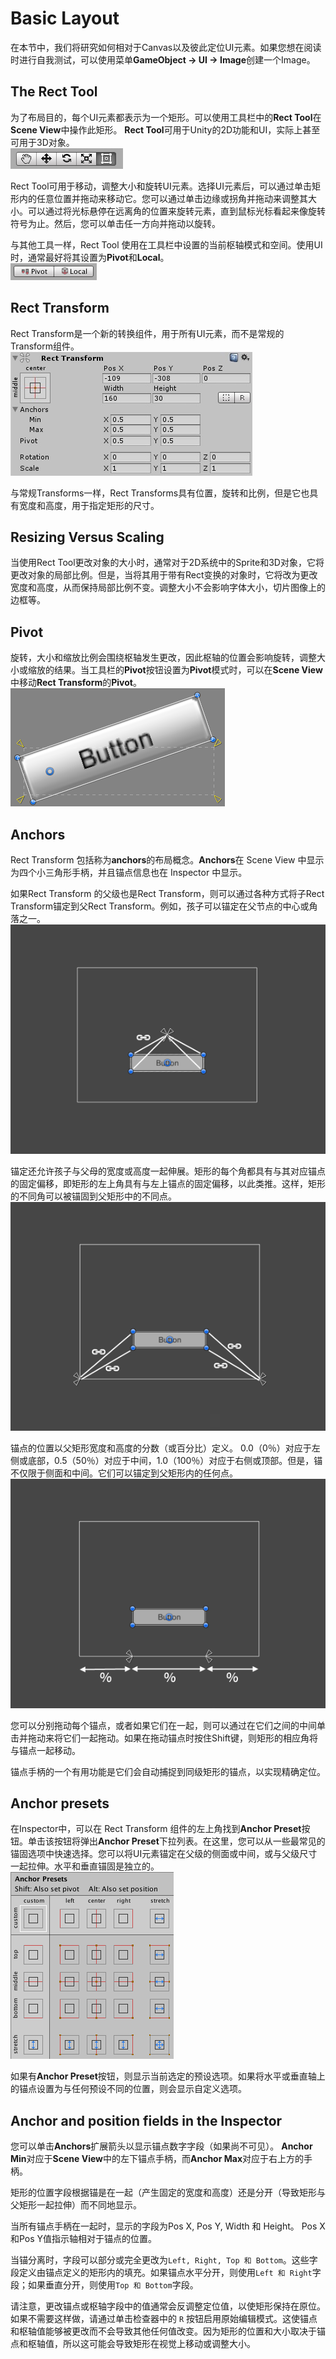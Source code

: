 # Basic Layout
在本节中，我们将研究如何相对于Canvas以及彼此定位UI元素。如果您想在阅读时进行自我测试，可以使用菜单**GameObject -> UI -> Image**创建一个Image。

## The Rect Tool
为了布局目的，每个UI元素都表示为一个矩形。可以使用工具栏中的**Rect Tool**在**Scene View**中操作此矩形。 **Rect Tool**可用于Unity的2D功能和UI，实际上甚至可用于3D对象。  
![](GUI_Rect_Tool_Button.png)  

Rect Tool可用于移动，调整大小和旋转UI元素。选择UI元素后，可以通过单击矩形内的任意位置并拖动来移动它。您可以通过单击边缘或拐角并拖动来调整其大小。可以通过将光标悬停在远离角的位置来旋转元素，直到鼠标光标看起来像旋转符号为止。然后，您可以单击任一方向并拖动以旋转。

与其他工具一样，Rect Tool 使用在工具栏中设置的当前枢轴模式和空间。使用UI时，通常最好将其设置为**Pivot**和**Local**。  
![](GUI_Pivot_Local_Buttons.png)  

## Rect Transform
Rect Transform是一个新的转换组件，用于所有UI元素，而不是常规的Transform组件。  
![](UI_RectTransform.png)

与常规Transforms一样，Rect Transforms具有位置，旋转和比例，但是它也具有宽度和高度，用于指定矩形的尺寸。

## Resizing Versus Scaling
当使用Rect Tool更改对象的大小时，通常对于2D系统中的Sprite和3D对象，它将更改对象的局部比例。但是，当将其用于带有Rect变换的对象时，它将改为更改宽度和高度，从而保持局部比例不变。调整大小不会影响字体大小，切片图像上的边框等。

## Pivot
旋转，大小和缩放比例会围绕枢轴发生更改，因此枢轴的位置会影响旋转，调整大小或缩放的结果。当工具栏的**Pivot**按钮设置为**Pivot**模式时，可以在**Scene View**中移动**Rect Transform**的**Pivot**。  
![](UI_PivotRotate.png)  

## Anchors
Rect Transform 包括称为**anchors**的布局概念。**Anchors**在 Scene View 中显示为四个小三角形手柄，并且锚点信息也在 Inspector 中显示。

如果Rect Transform 的父级也是Rect Transform，则可以通过各种方式将子Rect Transform锚定到父Rect Transform。例如，孩子可以锚定在父节点的中心或角落之一。  
![](UI_Anchored1.gif)

锚定还允许孩子与父母的宽度或高度一起伸展。矩形的每个角都具有与其对应锚点的固定偏移，即矩形的左上角具有与左上锚点的固定偏移，以此类推。这样，矩形的不同角可以被锚固到父矩形中的不同点。
![](UI_Anchored3.gif)  

锚点的位置以父矩形宽度和高度的分数（或百分比）定义。 0.0（0％）对应于左侧或底部，0.5（50％）对应于中间，1.0（100％）对应于右侧或顶部。但是，锚不仅限于侧面和中间。它们可以锚定到父矩形内的任何点。  
![](UI_Anchored4.gif)

您可以分别拖动每个锚点，或者如果它们在一起，则可以通过在它们之间的中间单击并拖动来将它们一起拖动。如果在拖动锚点时按住Shift键，则矩形的相应角将与锚点一起移动。

锚点手柄的一个有用功能是它们会自动捕捉到同级矩形的锚点，以实现精确定位。

## Anchor presets
在Inspector中，可以在 Rect Transform 组件的左上角找到**Anchor Preset**按钮。单击该按钮将弹出**Anchor Preset**下拉列表。在这里，您可以从一些最常见的锚固选项中快速选择。您可以将UI元素锚定在父级的侧面或中间，或与父级尺寸一起拉伸。水平和垂直锚固是独立的。  
![](UI_AnchorPreset.png)  

如果有**Anchor Preset**按钮，则显示当前选定的预设选项。如果将水平或垂直轴上的锚点设置为与任何预设不同的位置，则会显示自定义选项。

## Anchor and position fields in the Inspector
您可以单击**Anchors**扩展箭头以显示锚点数字字段（如果尚不可见）。 **Anchor Min**对应于**Scene View**中的左下锚点手柄，而**Anchor Max**对应于右上方的手柄。

矩形的位置字段根据锚是在一起（产生固定的宽度和高度）还是分开（导致矩形与父矩形一起拉伸）而不同地显示。

当所有锚点手柄在一起时，显示的字段为Pos X, Pos Y, Width 和 Height。 Pos X和Pos Y值指示轴相对于锚点的位置。

当锚分离时，字段可以部分或完全更改为`Left, Right, Top 和 Bottom`。这些字段定义由锚点定义的矩形内的填充。如果锚点水平分开，则使用`Left 和 Right`字段；如果垂直分开，则使用`Top 和 Bottom`字段。

请注意，更改锚点或枢轴字段中的值通常会反调整定位值，以使矩形保持在原位。如果不需要这样做，请通过单击检查器中的 `R` 按钮启用原始编辑模式。这使锚点和枢轴值能够被更改而不会导致其他任何值改变。因为矩形的位置和大小取决于锚点和枢轴值，所以这可能会导致矩形在视觉上移动或调整大小。